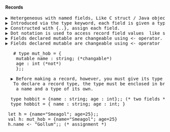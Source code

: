 
#### Records
<pre>
▶ Hetergeneous with named fields, Like C struct / Java object.
▶ Introduced via the type keyword, each field is given a type.
▶ Constructed with {..}, assign each field.
▶ Dot notation is used to access record field values  like sam.age;;
▶ Fields declared mutable are changeable using <- operator.
▶ Fields declared mutable are changeable using <- operator
  
   # type mut_hob = {
    mutable name : string; (*changable*)
    age : int (*not*)
    };;
  
  ▶ Before making a record, however, you must give its type a name, using the type keyword. 
   To declare a record type, the type must be enclosed in braces and each field must be given 
    a name and a type of its own. 
    
  type hobbit = {name : string; age : int};; (* two fields *)
  type hobbit = { name : string; age : int; }
  
 let h = {name="Smeagol"; age=25};;
 val h: mut_hob = {name="Smeagol"; age=25}
 h.name <- "Gollum";; (* assignment *)
 </pre>
 
